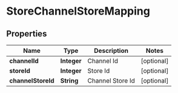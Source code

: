 
# StoreChannelStoreMapping

## Properties
Name | Type | Description | Notes
------------ | ------------- | ------------- | -------------
**channelId** | **Integer** | Channel Id |  [optional]
**storeId** | **Integer** | Store Id |  [optional]
**channelStoreId** | **String** | Channel Store Id |  [optional]



